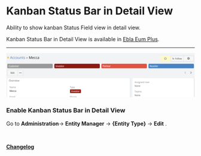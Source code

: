 # Kanban Status Bar in Detail View

Ability to show kanban Status Field view in detail view.

Kanban Status Bar in Detail View is available
in [Ebla Eum Plus](https://www.eblasoft.com.tr/espocrm-extension-page/espocrm-kanban-board).


---

![Kanban Status Bar in Detail View](../../_static/images/extensions/enum-plus/kanban-status-bar-in-detail-view.png)

### Enable Kanban Status Bar in Detail View

Go to **Administration**-> **Entity Manager** -> **{Entity Type}** -> **Edit** .

<br>

**<font color=gray> [Changelog](changelog.md) </font>**
